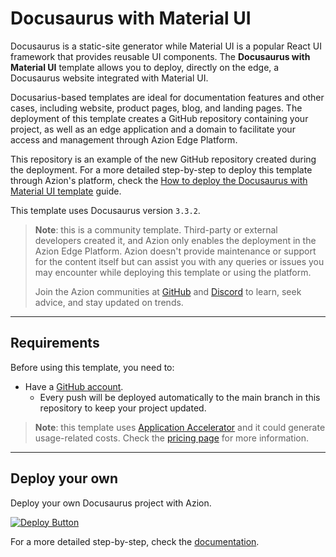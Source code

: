 # Docusaurus with Material UI

Docusaurus is a static-site generator while Material UI is a popular React UI framework that provides reusable UI components. The **Docusaurus with Material UI** template allows you to deploy, directly on the edge, a Docusaurus website integrated with Material UI. 

Docusarius-based templates are ideal for documentation features and other cases, including website, product pages, blog, and landing pages. The deployment of this template creates a GitHub repository containing your project, as well as an edge application and a domain to facilitate your access and management through Azion Edge Platform.

This repository is an example of the new GitHub repository created during the deployment. For a more detailed step-by-step to deploy this template through Azion's platform, check the [How to deploy the Docusaurus with Material UI template](https://www.azion.com/en/documentation/products/guides/docusaurus-material-ui-template/) guide.

This template uses Docusaurus version `3.3.2`.

> **Note**: this is a community template. Third-party or external developers created it, and Azion only enables the deployment in the Azion Edge Platform. Azion doesn't provide maintenance or support for the content itself but can assist you with any queries or issues you may encounter while deploying this template or using the platform.
>
> Join the Azion communities at [GitHub](https://github.com/aziontech) and [Discord](https://discord.com/channels/1112754829878624390/1113104727979348008) to learn, seek advice, and stay updated on trends.

--- 

## Requirements

Before using this template, you need to:

- Have a [GitHub account](https://github.com/signup).
  - Every push will be deployed automatically to the main branch in this repository to keep your project updated.

> **Note**: this template uses [Application Accelerator](https://www.azion.com/en/documentation/products/build/edge-application/application-accelerator/) and it could generate usage-related costs. Check the [pricing page](https://www.azion.com/en/pricing/) for more information.

---

## Deploy your own

Deploy your own Docusaurus project with Azion.

[![Deploy Button](/static/button.png)](https://console.azion.com/create/docusaurus/docusaurus-material-ui "Deploy with Azion")

For a more detailed step-by-step, check the [documentation](https://www.azion.com/en/documentation/products/guides/docusaurus-material-ui-template/).
